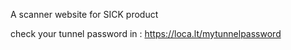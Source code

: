 A scanner website for SICK product

check your tunnel password in : https://loca.lt/mytunnelpassword
